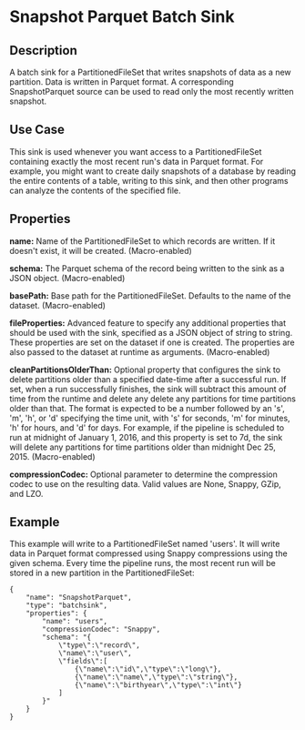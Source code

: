 # Snapshot Parquet Batch Sink


Description
-----------
A batch sink for a PartitionedFileSet that writes snapshots of data as a new
partition. Data is written in Parquet format. A corresponding SnapshotParquet source
can be used to read only the most recently written snapshot.


Use Case
--------
This sink is used whenever you want access to a PartitionedFileSet containing exactly the
most recent run's data in Parquet format. For example, you might want to create daily
snapshots of a database by reading the entire contents of a table, writing to this sink,
and then other programs can analyze the contents of the specified file.


Properties
----------
**name:** Name of the PartitionedFileSet to which records are written.
If it doesn't exist, it will be created. (Macro-enabled)

**schema:** The Parquet schema of the record being written to the sink as a JSON object. (Macro-enabled)

**basePath:** Base path for the PartitionedFileSet. Defaults to the name of the dataset. (Macro-enabled)

**fileProperties:** Advanced feature to specify any additional properties that should be used with the sink,
specified as a JSON object of string to string. These properties are set on the dataset if one is created.
The properties are also passed to the dataset at runtime as arguments. (Macro-enabled)

**cleanPartitionsOlderThan:** Optional property that configures the sink to delete partitions older than a specified date-time after a successful run.
If set, when a run successfully finishes, the sink will subtract this amount of time from the runtime and delete any delete any partitions for time partitions older than that.
The format is expected to be a number followed by an 's', 'm', 'h', or 'd' specifying the time unit, with 's' for seconds,
'm' for minutes, 'h' for hours, and 'd' for days. For example, if the pipeline is scheduled to run at midnight of January 1, 2016,
and this property is set to 7d, the sink will delete any partitions for time partitions older than midnight Dec 25, 2015. (Macro-enabled)

**compressionCodec:** Optional parameter to determine the compression codec to use on the resulting data. 
Valid values are None, Snappy, GZip, and LZO.


Example
-------
This example will write to a PartitionedFileSet named 'users'. It will write data in Parquet format
compressed using Snappy compressions using the given schema. Every time the pipeline runs, the most recent run will be stored in
a new partition in the PartitionedFileSet:

    {
        "name": "SnapshotParquet",
        "type": "batchsink",
        "properties": {
            "name": "users",
            "compressionCodec": "Snappy",
            "schema": "{
                \"type\":\"record\",
                \"name\":\"user\",
                \"fields\":[
                    {\"name\":\"id\",\"type\":\"long\"},
                    {\"name\":\"name\",\"type\":\"string\"},
                    {\"name\":\"birthyear\",\"type\":\"int\"}
                ]
            }"
        }
    }